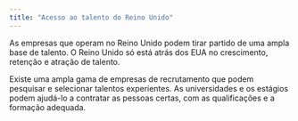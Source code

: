 ```yaml
---
title: "Acesso ao talento do Reino Unido"
---
```

As empresas que operam no Reino Unido podem tirar partido de uma ampla base de talento. O Reino Unido só está atrás dos EUA no crescimento, retenção e atração de talento.

Existe uma ampla gama de empresas de recrutamento que podem pesquisar e selecionar talentos experientes. As universidades e os estágios podem ajudá-lo a contratar as pessoas certas, com as qualificações e a formação adequada.